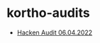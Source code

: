 # kortho-audits

- [Hacken Audit 06.04.2022](https://github.com/korthochain/kortho-audits/blob/master/KORTHO%20Blockchain%20Security%20Audit%20Report%20%20.pdf)
